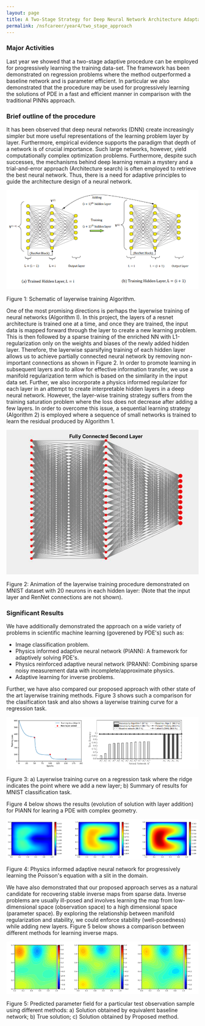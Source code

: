 ```yaml
---
layout: page
title: A Two-Stage Strategy for Deep Neural Network Architecture Adaptation
permalink: /nsfcareer/year4/two_stage_approach
---
```


### Major Activities
Last year we showed that a two-stage adaptive procedure can be employed for progressively learning the training data-set. The framework has been demonstrated on regression problems where the method outperformed a baseline network and is parameter efficient. In particular we also demonstrated that the procedure may be used for progressively learning the solutions of PDE in a fast and efficient manner in comparison with the traditional PINNs approach.


### Brief outline of the procedure
It has been observed that deep neural networks (DNN) create increasingly
simpler but more useful  representations  of the learning problem layer by layer. Furthermore, empirical
evidence supports the paradigm that depth of a network is of crucial
importance. Such large networks, however, yield
computationally complex optimization problems. Furthermore, despite
such successes, the mechanisms behind deep learning remain a mystery
and a trial-and-error approach (Architecture search) is often employed to retrieve the best
neural network.  Thus, there is a need for
adaptive principles to guide the architecture design of a neural network.

<p align="center">
<img src="/assets/figures/Krish/schematic.png">
<figcaption>Figure 1: Schematic of layerwise training Algorithm.</figcaption>
</p>



One of the most promising directions is perhaps the layerwise training of neural
networks (Algorithm I).  In this project, the layers of a resnet architecture is trained one at a time, and once they are trained, the input data is mapped forward through the layer to create a new learning problem.  This  is then
followed by a sparse training
of the enriched NN with L1-regularization only on the weights
and biases of the newly added hidden layer. Therefore, the layerwise sparsifying training of each hidden layer allows us to achieve partially connected neural network by removing non-important connections as shown in Figure 2. In order to promote learning in subsequent layers and to allow for effective information transfer, we use a manifold regularization term which is based on the similarity in the input data set. Further, we also incorporate a physics informed regularizer for each layer in an attempt to create interpretable hidden layers in a deep neural network. However, the layer-wise training strategy suffers from the training saturation problem where the loss does not decrease after adding a few layers. In order to overcome this issue, a sequential learning strategy (Algorithm 2) is employed
where a sequence of small networks is trained to learn the residual produced by Algorithm 1.  




<p align="center">
<img src="/assets/figures/Krish/layerwise_addition.gif">
<figcaption>Figure 2: Animation of the layerwise training procedure demonstrated on MNIST dataset with 20 neurons in each hidden layer: (Note that the input layer and RenNet connections are not shown).</figcaption>
</p>


### Significant Results

We have additionally demonstrated the approach on a wide variety of problems in scientific machine learning (goverened by PDE's) such as:

* Image classification problem.
* Physics informed adaptive neural network (PIANN): A framework for adaptively solving PDE's.
* Physics reinforced adaptive neural network (PRANN): Combining sparse noisy measurement data with incomplete/approximate physics.
* Adaptive learning for inverse problems.

Further, we have also compared our proposed approach with other state of the art layerwise training methods. Figure 3 shows such a comparison for the clasification task and also shows a layerwise training curve for a regression task.



<p align="center">
<img src="/assets/figures/Krish/summary.png">
<figcaption>Figure 3: a) Layerwise training curve on a regression task where the ridge indicates the point where we add a new layer; b) Summary of results for MNIST classification task.</figcaption>
</p>

Figure 4 below shows the results (evolution of solution with layer addition) for PIANN for learing a PDE with complex geometry.   


<p align="center">
<img src="/assets/figures/Krish/PIANN.png">
<figcaption>Figure 4: Physics informed adaptive neural network for progressively learning the Poisson's equation with a slit in the domain.</figcaption>
</p>

We have also demonstrated that our proposed approach serves as a natural candidate for recovering stable inverse maps from sparse data. Inverse problems are usually ill-posed and  involves learning the map from low-dimensional space (observation space) to a high dimensional space (parameter space). By exploring the relationship between manifold regularization and stability, we could enforce stability (well-posedness) while adding new layers. Figure 5 below shows a comparison between different methods for learning inverse maps.
 
<p align="center">
<img src="/assets/figures/Krish/inverse.png">
<figcaption>Figure 5: Predicted parameter field for a particular test observation sample using different methods: a) Solution obtained by equivalent baseline network; b) True solution; c)  Solution
obtained by Proposed method.</figcaption>
</p>
    
